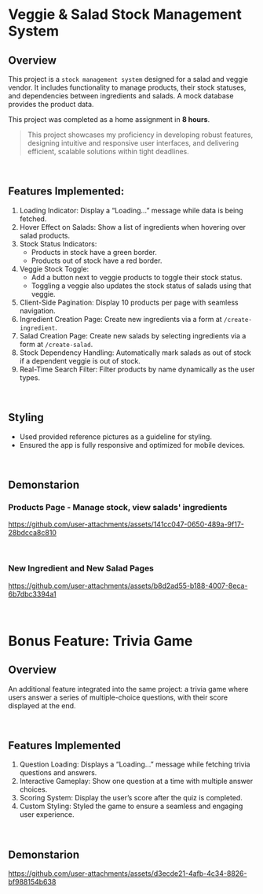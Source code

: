 # Veggie & Salad Stock Management System

## Overview

This project is a `stock management system` designed for a salad and veggie vendor. It includes functionality to manage products, their stock statuses, and dependencies between ingredients and salads. A mock database provides the product data.

This project was completed as a home assignment in **8 hours**.

> This project showcases my proficiency in developing robust features, designing intuitive and responsive user interfaces, and delivering efficient, scalable solutions within tight deadlines.   

<br>
   
## Features Implemented:
1. Loading Indicator: Display a “Loading…” message while data is being fetched.   
2. Hover Effect on Salads: Show a list of ingredients when hovering over salad products.   
3. Stock Status Indicators:
   - Products in stock have a green border.
   - Products out of stock have a red border.
4. Veggie Stock Toggle:
   - Add a button next to veggie products to toggle their stock status.
   - Toggling a veggie also updates the stock status of salads using that veggie.
5. Client-Side Pagination: Display 10 products per page with seamless navigation.
6. Ingredient Creation Page: Create new ingredients via a form at `/create-ingredient`.
7. Salad Creation Page: Create new salads by selecting ingredients via a form at `/create-salad`.
8. Stock Dependency Handling: Automatically mark salads as out of stock if a dependent veggie is out of stock.
9. Real-Time Search Filter: Filter products by name dynamically as the user types.

<br>   

## Styling
*	Used provided reference pictures as a guideline for styling.
*	Ensured the app is fully responsive and optimized for mobile devices.

<br>   

## Demonstarion

### Products Page - Manage stock, view salads' ingredients
https://github.com/user-attachments/assets/141cc047-0650-489a-9f17-28bdcca8c810

<br>   

### New Ingredient and New Salad Pages
https://github.com/user-attachments/assets/b8d2ad55-b188-4007-8eca-6b7dbc3394a1


<br>

# Bonus Feature: Trivia Game

## Overview
An additional feature integrated into the same project: a trivia game where users answer a series of multiple-choice questions, with their score displayed at the end.   

<br>   

## Features Implemented
1.	Question Loading: Displays a “Loading…” message while fetching trivia questions and answers.
2.	Interactive Gameplay: Show one question at a time with multiple answer choices.
3.	Scoring System: Display the user’s score after the quiz is completed.
4.	Custom Styling: Styled the game to ensure a seamless and engaging user experience.

<br>   

## Demonstarion
https://github.com/user-attachments/assets/d3ecde21-4afb-4c34-8826-bf988154b638


